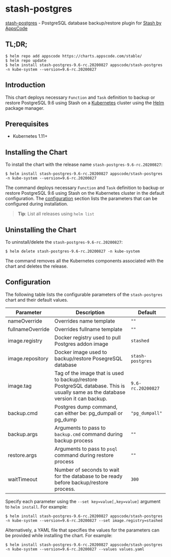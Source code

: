 # stash-postgres

[stash-postgres](https://github.com/stashed/postgres) - PostgreSQL database backup/restore plugin for [Stash by AppsCode](https://stash.run)

## TL;DR;

```console
$ helm repo add appscode https://charts.appscode.com/stable/
$ helm repo update
$ helm install stash-postgres-9.6-rc.20200827 appscode/stash-postgres -n kube-system --version=9.6-rc.20200827
```

## Introduction

This chart deploys necessary `Function` and `Task` definition to backup or restore PostgreSQL 9.6 using Stash on a [Kubernetes](http://kubernetes.io) cluster using the [Helm](https://helm.sh) package manager.

## Prerequisites

- Kubernetes 1.11+

## Installing the Chart

To install the chart with the release name `stash-postgres-9.6-rc.20200827`:

```console
$ helm install stash-postgres-9.6-rc.20200827 appscode/stash-postgres -n kube-system --version=9.6-rc.20200827
```

The command deploys necessary `Function` and `Task` definition to backup or restore PostgreSQL 9.6 using Stash on the Kubernetes cluster in the default configuration. The [configuration](#configuration) section lists the parameters that can be configured during installation.

> **Tip**: List all releases using `helm list`

## Uninstalling the Chart

To uninstall/delete the `stash-postgres-9.6-rc.20200827`:

```console
$ helm delete stash-postgres-9.6-rc.20200827 -n kube-system
```

The command removes all the Kubernetes components associated with the chart and deletes the release.

## Configuration

The following table lists the configurable parameters of the `stash-postgres` chart and their default values.

|    Parameter     |                                                           Description                                                            |      Default      |
|------------------|----------------------------------------------------------------------------------------------------------------------------------|-------------------|
| nameOverride     | Overrides name template                                                                                                          | `""`              |
| fullnameOverride | Overrides fullname template                                                                                                      | `""`              |
| image.registry   | Docker registry used to pull Postgres addon image                                                                                | `stashed`         |
| image.repository | Docker image used to backup/restore PosegreSQL database                                                                          | `stash-postgres`  |
| image.tag        | Tag of the image that is used to backup/restore PostgreSQL database. This is usually same as the database version it can backup. | `9.6-rc.20200827` |
| backup.cmd       | Postgres dump command, can either be: pg_dumpall  or pg_dump                                                                     | `"pg_dumpall"`    |
| backup.args      | Arguments to pass to `backup.cmd` command during backup process                                                                  | `""`              |
| restore.args     | Arguments to pass to `psql` command during restore process                                                                       | `""`              |
| waitTimeout      | Number of seconds to wait for the database to be ready before backup/restore process.                                            | `300`             |


Specify each parameter using the `--set key=value[,key=value]` argument to `helm install`. For example:

```console
$ helm install stash-postgres-9.6-rc.20200827 appscode/stash-postgres -n kube-system --version=9.6-rc.20200827 --set image.registry=stashed
```

Alternatively, a YAML file that specifies the values for the parameters can be provided while
installing the chart. For example:

```console
$ helm install stash-postgres-9.6-rc.20200827 appscode/stash-postgres -n kube-system --version=9.6-rc.20200827 --values values.yaml
```
